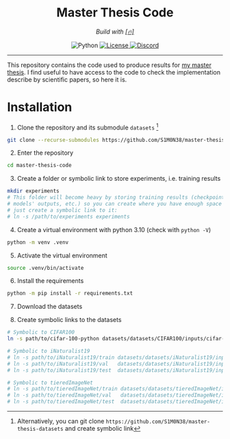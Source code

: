 <div align="center">
  <h1>Master Thesis Code</h1>
  <p><em>Build with <a href="https://github.com/S1M0N38/pytorch-template">[🔥]</a></em></p>

  <a>
    <img alt="Python" src="https://img.shields.io/badge/python-3.10-blue?style=for-the-badge&amp;logo=python">
  </a>
  <a href="https://github.com/S1M0N38/master-thesis-code/blob/main/LICENSE">
    <img alt="License" src="https://img.shields.io/github/license/S1M0N38/master-thesis-code?style=for-the-badge&amp;color=ff69b4">
  </a>
  <a href="https://discord.com/users/S1M0N38#0317">
    <img alt="Discord" src="https://img.shields.io/static/v1?label=DISCORD&amp;message=DM&amp;color=blueviolet&amp;style=for-the-badge">
  </a>
</div>

-------------------------------------------------------------------------------

This repository contains the code used to produce results for [my master
thesis](https://github.com/S1M0N38/master-thesis). I find useful to have access
to the code to check the implementation describe by scientific papers, so here
it is.

# Installation

1. Clone the repository and its submodule `datasets` [^1]
```bash
git clone --recurse-submodules https://github.com/S1M0N38/master-thesis-code.git
```
2. Enter the repository
```bash
cd master-thesis-code
```
3. Create a folder or symbolic link to store experiments, i.e. training results
```bash
mkdir experiments
# This folder will become heavy by storing training results (checkpoints,
# models' outputs, etc.) so you can create where you have enough space and then
# just create a symbolic link to it:
# ln -s /path/to/experiments experiments
```
4. Create a virtual environment with python 3.10 (check with `python -V`)
```bash
python -m venv .venv
```
5. Activate the virtual environment
```bash
source .venv/bin/activate
```
6. Install the requirements
```bash
python -m pip install -r requirements.txt
```
7. Download the datasets
<!-- ```bash -->
<!-- /bin/bash -c "$(curl -fsSL https://S1M0N38.xyz/scripts/master-thesis-datasets-download.sh)" -->
<!-- ``` -->
8. Create symbolic links to the datasets
```bash
# Symbolic to CIFAR100
ln -s path/to/cifar-100-python datasets/datasets/CIFAR100/inputs/cifar-100-python

# Symbolic to iNaturalist19
# ln -s path/to/iNaturalist19/train datasets/datasets/iNaturalist19/inputs/train
# ln -s path/to/iNaturalist19/val   datasets/datasets/iNaturalist19/inputs/val
# ln -s path/to/iNaturalist19/test  datasets/datasets/iNaturalist19/inputs/test

# Symbolic to tieredImageNet
# ln -s path/to/tieredImageNet/train datasets/datasets/tieredImageNet/inputs/train
# ln -s path/to/tieredImageNet/val   datasets/datasets/tieredImageNet/inputs/val
# ln -s path/to/tieredImageNet/test  datasets/datasets/tieredImageNet/inputs/test
```

[^1]: Alternatively, you can git clone
`https://github.com/S1M0N38/master-thesis-datasets` and create symbolic link

